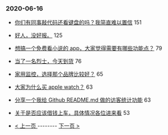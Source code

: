 ### 2020-06-16 
- [你们有同事敲代码还看键盘的吗？我简直难以置信](https://www.v2ex.com/t/682032) 151
- [好人，没好报。](https://www.v2ex.com/t/681867) 125
- [想搞一个免费看小说的 app，大家觉得需要有哪些功能点？](https://www.v2ex.com/t/682047) 79
- [当了一名烈士，今天到货](https://www.v2ex.com/t/681906) 76
- [家用监控，选择那个品牌比较好？](https://www.v2ex.com/t/681917) 65
- [大家为什么买 apple watch？](https://www.v2ex.com/t/682004) 63
- [分享一个我给 Github README.md 做的访客统计功能](https://www.v2ex.com/t/681899) 63
- [关于是否应该借钱上车，具体情况各位进来看](https://www.v2ex.com/t/681941) 53 

- [ < 上一页 ](https://github.com/able8/v2ex-hot-record/blob/master/2020-06-15.md) -------- [ 下一页 > ](https://github.com/able8/v2ex-hot-record/blob/master/2020-06-17.md)